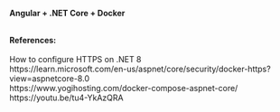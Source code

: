 <b>Angular + .NET Core + Docker</b>

</br>
<b>References:</b>
</br>
</br>
How to configure HTTPS on .NET 8
</br>
https://learn.microsoft.com/en-us/aspnet/core/security/docker-https?view=aspnetcore-8.0
</br>
https://www.yogihosting.com/docker-compose-aspnet-core/
</br>
https://youtu.be/tu4-YkAzQRA
</br>
